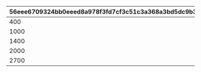 |56eee6709324bb0eeed8a978f3fd7cf3c51c3a368a3bd5dc9b3d1fe4164ce8c8|6d36415b767419759727cc49d7d065b224a56476e47553dea5ff5bbad5065e27|6dc2335a055fb2984ee4544c3f4809f0b10ecd1ac5ecf3eae1d853d704557321|b612144817f82c2b9eb32b6d3657a8051c4eeb0ca648026fb86d66ce76653015|cd78fde01990193bf8b2190a39f86b2b16f9bf275c0847b0bf19d128cab94f0a|f9ced1f76c5daf2311fc4a17ba5c28ae1ce86145898c04bd12c98c1cfd106295|9543aeb1732b2d13799c08d55786c66ee9afaf3b40a3705f4d684aede81652d9|cd4888473c9b9ba9e99509e4239bb0d8f8859a279734780683d7fddc7dbfe86a|
| --- | --- | --- | --- | --- | --- | --- | --- |
|400|100|1|4000|1|4|0|440|
|1000|120|2|10000|2|10|0|1100|
|1400|140|3|14000|3|12|0|1540|
|2000|170|4|20000|4|14|0|2200|
|2700|200|5|27000|5|18|0|2970|